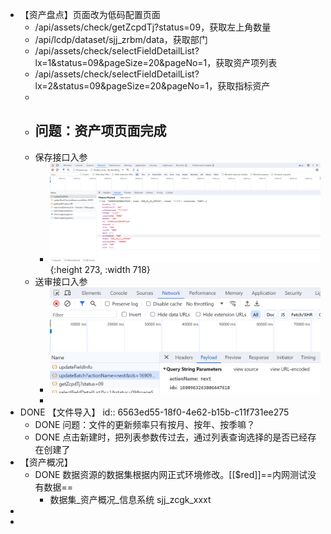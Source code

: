 - 【资产盘点】页面改为低码配置页面
	- /api/assets/check/getZcpdTj?status=09，获取左上角数量
	- /api/lcdp/dataset/sjj_zrbm/data，获取部门
	- /api/assets/check/selectFieldDetailList?lx=1&status=09&pageSize=20&pageNo=1，获取资产项列表
	- /api/assets/check/selectFieldDetailList?lx=2&status=09&pageSize=20&pageNo=1，获取指标资产
	-
	- 问题：资产项页面完成
		-
	- 保存接口入参
		- ![image.png](../assets/image_1701075194792_0.png){:height 273, :width 718}
	- 送审接口入参
		- ![image.png](../assets/image_1701075218210_0.png)
		-
- DONE 【文件导入】
  id:: 6563ed55-18f0-4e62-b15b-c11f731ee275
	- DONE 问题：文件的更新频率只有按月、按年、按季嘛？
	- DONE 点击新建时，把列表参数传过去，通过列表查询选择的是否已经存在创建了
- 【资产概况】
	- DONE 数据资源的数据集根据内网正式环境修改。[[$red]]==内网测试没有数据==
		- 数据集_资产概况_信息系统 sjj_zcgk_xxxt
-
-